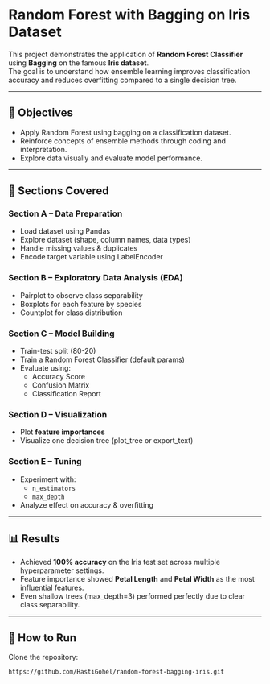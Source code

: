 # Random Forest with Bagging on Iris Dataset

This project demonstrates the application of **Random Forest Classifier** using **Bagging** on the famous **Iris dataset**.  
The goal is to understand how ensemble learning improves classification accuracy and reduces overfitting compared to a single decision tree.

---

## 📌 Objectives
- Apply Random Forest using bagging on a classification dataset.
- Reinforce concepts of ensemble methods through coding and interpretation.
- Explore data visually and evaluate model performance.

---

## 📂 Sections Covered

### Section A – Data Preparation
- Load dataset using Pandas
- Explore dataset (shape, column names, data types)
- Handle missing values & duplicates
- Encode target variable using LabelEncoder

### Section B – Exploratory Data Analysis (EDA)
- Pairplot to observe class separability
- Boxplots for each feature by species
- Countplot for class distribution

### Section C – Model Building
- Train-test split (80-20)
- Train a Random Forest Classifier (default params)
- Evaluate using:
  - Accuracy Score
  - Confusion Matrix
  - Classification Report

### Section D – Visualization
- Plot **feature importances**
- Visualize one decision tree (plot_tree or export_text)

### Section E – Tuning
- Experiment with:
  - `n_estimators`
  - `max_depth`
- Analyze effect on accuracy & overfitting

---

## 📊 Results
- Achieved **100% accuracy** on the Iris test set across multiple hyperparameter settings.
- Feature importance showed **Petal Length** and **Petal Width** as the most influential features.
- Even shallow trees (max_depth=3) performed perfectly due to clear class separability.

---

## 🚀 How to Run
Clone the repository:
   ```bash
https://github.com/HastiGohel/random-forest-bagging-iris.git
